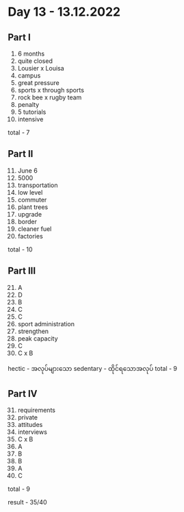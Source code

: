 # Day 13 - 13.12.2022

## Part I

1. 6 months
2. quite closed
3. Lousier x Louisa
4. campus
5. great pressure
6. sports x through sports
7. rock bee x rugby team
8. penalty
9. 5 tutorials
10. intensive

total - 7

## Part II

11. June 6
12. 5000
13. transportation
14. low level
15. commuter
16. plant trees
17. upgrade
18. border
19. cleaner fuel
20. factories

total - 10

## Part III

21. A
22. D
23. B
24. C
25. C
26. sport administration
27. strengthen
28. peak capacity
29. C
30. C x B

hectic - အလုပ်များသော
sedentary - ထိုင်ရသောအလုပ်
total - 9

## Part IV

31. requirements
32. private
33. attitudes
34. interviews
35. C x B
36. A
37. B
38. B
39. A
40. C

total - 9

result - 35/40